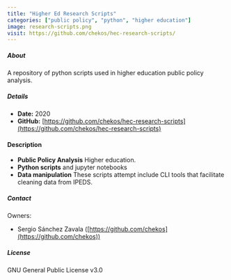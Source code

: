 ```yaml
---
title: "Higher Ed Research Scripts"
categories: ["public policy", "python", "higher education"]
image: research-scripts.png
visit: https://github.com/chekos/hec-research-scripts/
---
```


##### About

A repository of python scripts used in higher education public policy analysis.

##### Details
- **Date:** 2020
- **GitHub:** [https://github.com/chekos/hec-research-scripts](https://github.com/chekos/hec-research-scripts)

#### Description

- **Public Policy Analysis**
  Higher education. 
- **Python scripts**
  and jupyter notebooks
- **Data manipulation**
  These scripts attempt include CLI tools that facilitate cleaning data from IPEDS.

##### Contact

Owners:

- Sergio Sánchez Zavala ([https://github.com/chekos](https://github.com/chekos))

##### License
GNU General Public License v3.0

